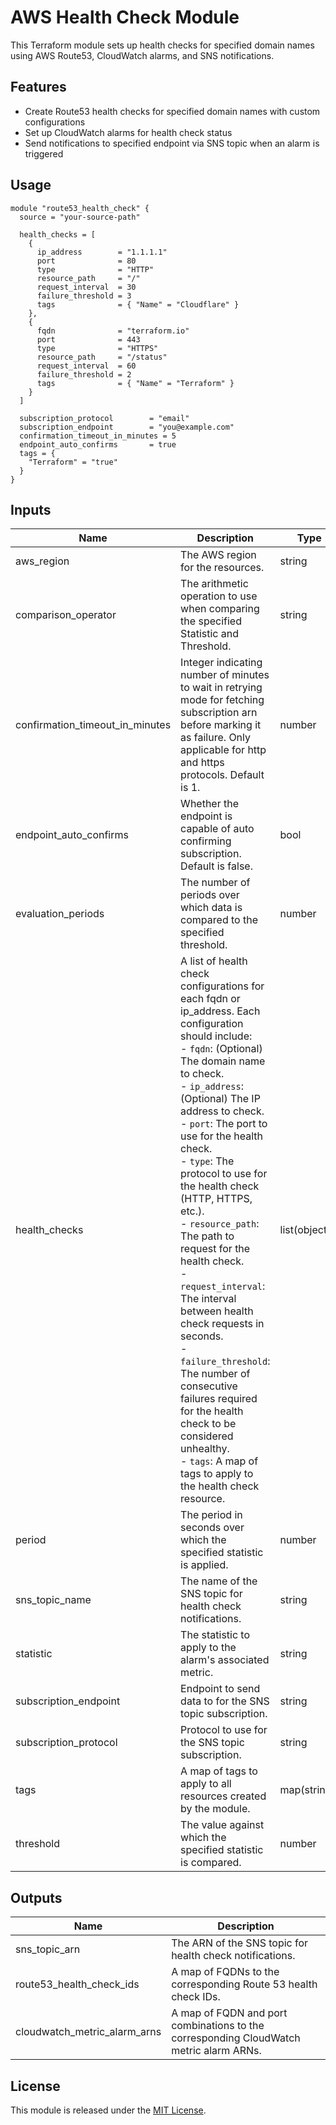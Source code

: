 # AWS Health Check Module

This Terraform module sets up health checks for specified domain names using AWS Route53, CloudWatch alarms, and SNS notifications.

## Features

- Create Route53 health checks for specified domain names with custom configurations
- Set up CloudWatch alarms for health check status
- Send notifications to specified endpoint via SNS topic when an alarm is triggered

## Usage

```hcl
module "route53_health_check" {
  source = "your-source-path"

  health_checks = [
    {
      ip_address        = "1.1.1.1"
      port              = 80
      type              = "HTTP"
      resource_path     = "/"
      request_interval  = 30
      failure_threshold = 3
      tags              = { "Name" = "Cloudflare" }
    },
    {
      fqdn              = "terraform.io"
      port              = 443
      type              = "HTTPS"
      resource_path     = "/status"
      request_interval  = 60
      failure_threshold = 2
      tags              = { "Name" = "Terraform" }
    }
  ]

  subscription_protocol        = "email"
  subscription_endpoint        = "you@example.com"
  confirmation_timeout_in_minutes = 5
  endpoint_auto_confirms       = true
  tags = {
    "Terraform" = "true"
  }
}
```

## Inputs

| Name                           | Description                                                                                                                                                                                                                                                                                                                                                       | Type           | Default                        | Required |
|--------------------------------|-------------------------------------------------------------------------------------------------------------------------------------------------------------------------------------------------------------------------------------------------------------------------------------------------------------------------------------------------------------------|----------------|--------------------------------|----------|
| aws_region                     | The AWS region for the resources.                                                                                                                                                                                                                                                                                                                                 | string         | "us-east-1"                    | no       |
| comparison_operator            | The arithmetic operation to use when comparing the specified Statistic and Threshold.                                                                                                                                                                                                                                                                              | string         | "GreaterThanOrEqualToThreshold" | no       |
| confirmation_timeout_in_minutes | Integer indicating number of minutes to wait in retrying mode for fetching subscription arn before marking it as failure. Only applicable for http and https protocols. Default is 1.                                                                                                                                                                            | number         | 1                              | no       |
| endpoint_auto_confirms         | Whether the endpoint is capable of auto confirming subscription. Default is false.                                                                                                                                                                                                                                                                               | bool           | false                          | no       |
| evaluation_periods             | The number of periods over which data is compared to the specified threshold.                                                                                                                                                                                                                                                                                      | number         | 1                              | no       |
| health_checks                  | A list of health check configurations for each fqdn or ip_address. Each configuration should include:<br> - `fqdn`: (Optional) The domain name to check.<br> - `ip_address`: (Optional) The IP address to check.<br> - `port`: The port to use for the health check.<br> - `type`: The protocol to use for the health check (HTTP, HTTPS, etc.).<br> - `resource_path`: The path to request for the health check.<br> - `request_interval`: The interval between health check requests in seconds.<br> - `failure_threshold`: The number of consecutive failures required for the health check to be considered unhealthy.<br> - `tags`: A map of tags to apply to the health check resource. | list(object()) | <pre>[<br>]</pre> | yes |
| period                         | The period in seconds over which the specified statistic is applied.                                                                                                                                                                                                                                                                                              | number         | 60                             | no       |
| sns_topic_name                 | The name of the SNS topic for health check notifications.                                                                                                                                                                                                                                                                                                         | string         | "health-check-notifications"   | no       |
| statistic                      | The statistic to apply to the alarm's associated metric.                                                                                                                                                                                                                                                                                                          | string         | "Average"                      | no       |
| subscription_endpoint          | Endpoint to send data to for the SNS topic subscription.                                                                                                                                                                                                                                                                                                          | string         |                                | yes      |
| subscription_protocol          | Protocol to use for the SNS topic subscription.                                                                                                                                                                                                                                                                                                                    | string         | "email"                        | no       |
| tags                           | A map of tags to apply to all resources created by the module.                                                                                                                                                                                                                                                                                                    | map(string)    | <pre>{<br>}</pre>              | no       |
| threshold                      | The value against which the specified statistic is compared.                                                                                                                                                                                                                                                                                                      | number         | 1                              | no       |

## Outputs

| Name                        | Description                                                        |
|-----------------------------|--------------------------------------------------------------------|
| sns_topic_arn               | The ARN of the SNS topic for health check notifications.            |
| route53_health_check_ids    | A map of FQDNs to the corresponding Route 53 health check IDs.       |
| cloudwatch_metric_alarm_arns| A map of FQDN and port combinations to the corresponding CloudWatch metric alarm ARNs. |

## License

This module is released under the [MIT License](https://opensource.org/licenses/MIT).
